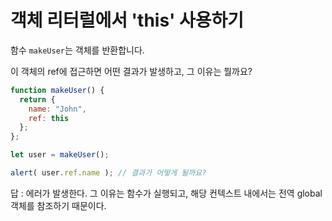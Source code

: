 # 객체 리터럴에서 'this' 사용하기

함수 `makeUser`는 객체를 반환합니다.

이 객체의 ref에 접근하면 어떤 결과가 발생하고, 그 이유는 뭘까요?

```javascript
function makeUser() {
  return {
    name: "John",
    ref: this
  };
};

let user = makeUser();

alert( user.ref.name ); // 결과가 어떻게 될까요?
```

답 : 에러가 발생한다. 그 이유는 함수가 실행되고, 해당 컨텍스트 내에서는 전역 global 객체를 참조하기 때문이다.

